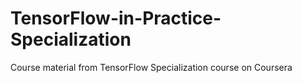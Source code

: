 # TensorFlow-in-Practice-Specialization

Course material from TensorFlow Specialization course on Coursera
